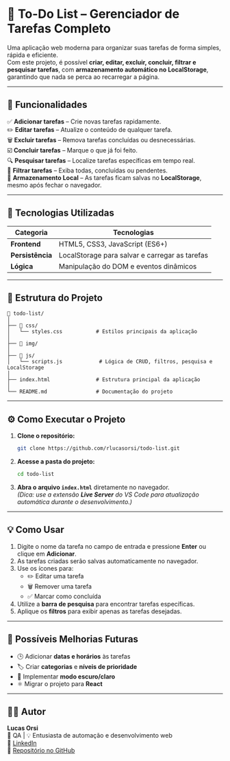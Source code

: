 # 📝 To-Do List – Gerenciador de Tarefas Completo

Uma aplicação web moderna para organizar suas tarefas de forma simples, rápida e eficiente.  
Com este projeto, é possível **criar, editar, excluir, concluir, filtrar e pesquisar tarefas**, com **armazenamento automático no LocalStorage**, garantindo que nada se perca ao recarregar a página.

---

## 🚀 Funcionalidades

✅ **Adicionar tarefas** – Crie novas tarefas rapidamente.  
✏️ **Editar tarefas** – Atualize o conteúdo de qualquer tarefa.  
🗑️ **Excluir tarefas** – Remova tarefas concluídas ou desnecessárias.  
☑️ **Concluir tarefas** – Marque o que já foi feito.  
🔍 **Pesquisar tarefas** – Localize tarefas específicas em tempo real.  
🎯 **Filtrar tarefas** – Exiba todas, concluídas ou pendentes.  
💾 **Armazenamento Local** – As tarefas ficam salvas no **LocalStorage**, mesmo após fechar o navegador.  

---

## 🧠 Tecnologias Utilizadas

| Categoria | Tecnologias |
|------------|-------------|
| **Frontend** | HTML5, CSS3, JavaScript (ES6+) |
| **Persistência** | LocalStorage para salvar e carregar as tarefas |
| **Lógica** | Manipulação do DOM e eventos dinâmicos |

---

## 🧩 Estrutura do Projeto

```
📂 todo-list/
│
├── 📁 css/
│   └── styles.css           # Estilos principais da aplicação
│
├── 📁 img/   
│
├── 📁 js/
│   └── scripts.js            # Lógica de CRUD, filtros, pesquisa e LocalStorage
│
├── index.html               # Estrutura principal da aplicação
│
└── README.md                # Documentação do projeto
```

---

## ⚙️ Como Executar o Projeto

1. **Clone o repositório:**
   ```bash
   git clone https://github.com/rlucasorsi/todo-list.git
   ```

2. **Acesse a pasta do projeto:**
   ```bash
   cd todo-list
   ```

3. **Abra o arquivo `index.html`** diretamente no navegador.  
   *(Dica: use a extensão **Live Server** do VS Code para atualização automática durante o desenvolvimento.)*

---

## 💡 Como Usar

1. Digite o nome da tarefa no campo de entrada e pressione **Enter** ou clique em **Adicionar**.  
2. As tarefas criadas serão salvas automaticamente no navegador.  
3. Use os ícones para:
   - ✏️ Editar uma tarefa  
   - 🗑️ Remover uma tarefa  
   - ✅ Marcar como concluída  
4. Utilize a **barra de pesquisa** para encontrar tarefas específicas.  
5. Aplique os **filtros** para exibir apenas as tarefas desejadas.  

---

## 🧰 Possíveis Melhorias Futuras

- 🕒 Adicionar **datas e horários** às tarefas  
- 🏷️ Criar **categorias** e **níveis de prioridade**  
- 🌙 Implementar **modo escuro/claro**  
- ⚛️ Migrar o projeto para **React**

---

## 🧑‍💻 Autor

**Lucas Orsi**  
💼 QA | 💡 Entusiasta de automação e desenvolvimento web  
🔗 [LinkedIn](https://www.linkedin.com/in/lucas-orsi-43070a176/)  
📂 [Repositório no GitHub](https://github.com/rlucasorsi/todo-list)

